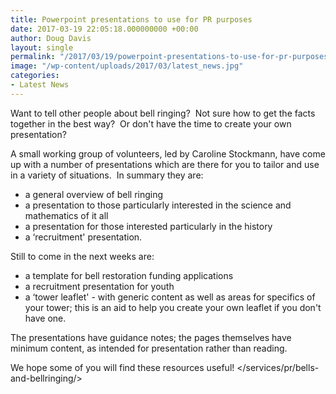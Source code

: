 ```yaml
---
title: Powerpoint presentations to use for PR purposes
date: 2017-03-19 22:05:18.000000000 +00:00
author: Doug Davis
layout: single
permalink: "/2017/03/19/powerpoint-presentations-to-use-for-pr-purposes/"
image: "/wp-content/uploads/2017/03/latest_news.jpg"
categories:
- Latest News
---
```

Want to tell other people about bell ringing?  Not sure how to get the facts together in the best way?  Or don&apos;t have the time to create your own presentation?

A small working group of volunteers, led by Caroline Stockmann, have come up with a number of presentations which are there for you to tailor and use in a variety of situations.  In summary they are:

  * a general overview of bell ringing
  * a presentation to those particularly interested in the science and mathematics of it all
  * a presentation for those interested particularly in the history
  * a &#8216;recruitment&apos; presentation.

Still to come in the next weeks are:

  * a template for bell restoration funding applications
  * a recruitment presentation for youth
  * a &#8216;tower leaflet&apos; - with generic content as well as areas for specifics of your tower; this is an aid to help you create your own leaflet if you don&apos;t have one.

The presentations have guidance notes; the pages themselves have minimum content, as intended for presentation rather than reading.

We hope some of you will find these resources useful! </services/pr/bells-and-bellringing/>
